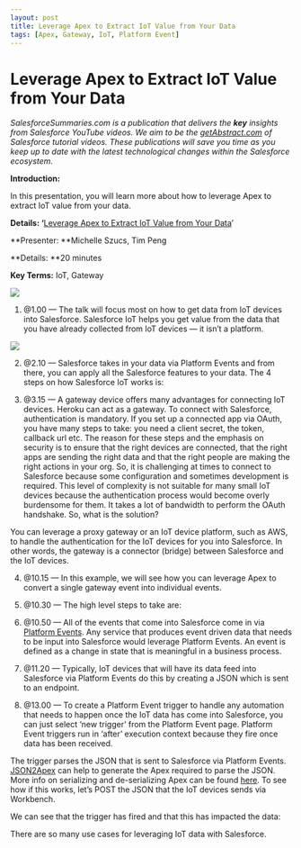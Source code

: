 ```yaml
---
layout: post
title: Leverage Apex to Extract IoT Value from Your Data
tags: [Apex, Gateway, IoT, Platform Event]
---
```


# Leverage Apex to Extract IoT Value from Your Data

*SalesforceSummaries.com is a publication that delivers the ***key*** insights
from Salesforce YouTube videos. We aim to be the
*[getAbstract.com](https://www.getabstract.com/en/)* of Salesforce tutorial
videos. These publications will save you time as you keep up to date with the
latest technological changes within the Salesforce ecosystem.*

**Introduction:**

In this presentation, you will learn more about how to leverage Apex to extract
IoT value from your data.

**Details: ‘**[Leverage Apex to Extract IoT Value from Your
Data](https://www.youtube.com/watch?v=A67aNPwE5P8)’

**Presenter: **Michelle Szucs, Tim Peng

**Details: **20 minutes

**Key Terms:** IoT, Gateway

![](https://cdn-images-1.medium.com/max/800/1*bJ1Jk8qolcv0IBjBaSw3lw.png)

1.  @1.00 — The talk will focus most on how to get data from IoT devices into
Salesforce. Salesforce IoT helps you get value from the data that you have
already collected from IoT devices — it isn’t a platform.

![](https://cdn-images-1.medium.com/max/800/1*8DGDlGAp0Qd46nid6i02uw.png)

2. @2.10 — Salesforce takes in your data via Platform Events and from there, you
can apply all the Salesforce features to your data. The 4 steps on how
Salesforce IoT works is:

3. @3.15 — A gateway device offers many advantages for connecting IoT devices.
Heroku can act as a gateway. To connect with Salesforce, authentication is
mandatory. If you set up a connected app via OAuth, you have many steps to take:
you need a client secret, the token, callback url etc. The reason for these
steps and the emphasis on security is to ensure that the right devices are
connected, that the right apps are sending the right data and that the right
people are making the right actions in your org. So, it is challenging at times
to connect to Salesforce because some configuration and sometimes development is
required. This level of complexity is not suitable for many small IoT devices
because the authentication process would become overly burdensome for them. It
takes a lot of bandwidth to perform the OAuth handshake. So, what is the
solution?

You can leverage a proxy gateway or an IoT device platform, such as AWS, to
handle the authentication for the IoT devices for you into Salesforce. In other
words, the gateway is a connector (bridge) between Salesforce and the IoT
devices.

4. @10.15 — In this example, we will see how you can leverage Apex to convert a
single gateway event into individual events.

5. @10.30 — The high level steps to take are:

6. @10.50 — All of the events that come into Salesforce come in via [Platform
Events](https://trailhead.salesforce.com/en/modules/platform_events_basics). Any
service that produces event driven data that needs to be input into Salesforce
would leverage Platform Events. An event is defined as a change in state that is
meaningful in a business process.

7. @11.20 — Typically, IoT devices that will have its data feed into Salesforce
via Platform Events do this by creating a JSON which is sent to an endpoint.

8. @13.00 — To create a Platform Event trigger to handle any automation that
needs to happen once the IoT data has come into Salesforce, you can just select
‘new trigger’ from the Platform Event page. Platform Event triggers run in
‘after’ execution context because they fire once data has been received.

The trigger parses the JSON that is sent to Salesforce via Platform Events.
[JSON2Apex](http://json2apex.herokuapp.com/) can help to generate the Apex
required to parse the JSON. More info on serializing and de-serializing Apex can
be found
[here](https://developer.salesforce.com/docs/atlas.en-us.apexcode.meta/apexcode/apex_methods_system_json_overview.htm).
To see how if this works, let’s POST the JSON that the IoT devices sends via
Workbench.

We can see that the trigger has fired and that this has impacted the data:

There are so many use cases for leveraging IoT data with Salesforce.

